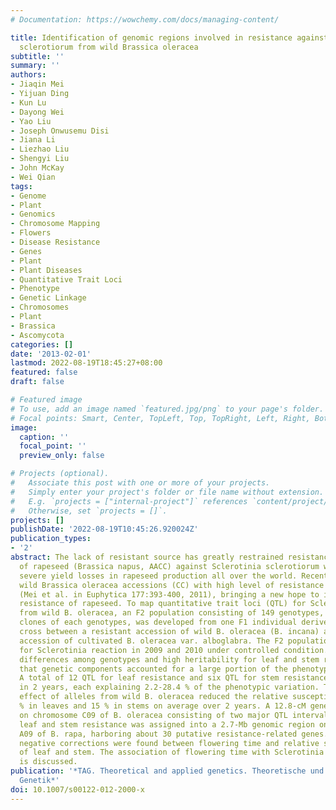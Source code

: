 ```yaml
---
# Documentation: https://wowchemy.com/docs/managing-content/

title: Identification of genomic regions involved in resistance against Sclerotinia
  sclerotiorum from wild Brassica oleracea
subtitle: ''
summary: ''
authors:
- Jiaqin Mei
- Yijuan Ding
- Kun Lu
- Dayong Wei
- Yao Liu
- Joseph Onwusemu Disi
- Jiana Li
- Liezhao Liu
- Shengyi Liu
- John McKay
- Wei Qian
tags:
- Genome
- Plant
- Genomics
- Chromosome Mapping
- Flowers
- Disease Resistance
- Genes
- Plant
- Plant Diseases
- Quantitative Trait Loci
- Phenotype
- Genetic Linkage
- Chromosomes
- Plant
- Brassica
- Ascomycota
categories: []
date: '2013-02-01'
lastmod: 2022-08-19T18:45:27+08:00
featured: false
draft: false

# Featured image
# To use, add an image named `featured.jpg/png` to your page's folder.
# Focal points: Smart, Center, TopLeft, Top, TopRight, Left, Right, BottomLeft, Bottom, BottomRight.
image:
  caption: ''
  focal_point: ''
  preview_only: false

# Projects (optional).
#   Associate this post with one or more of your projects.
#   Simply enter your project's folder or file name without extension.
#   E.g. `projects = ["internal-project"]` references `content/project/deep-learning/index.md`.
#   Otherwise, set `projects = []`.
projects: []
publishDate: '2022-08-19T10:45:26.920024Z'
publication_types:
- '2'
abstract: The lack of resistant source has greatly restrained resistance breeding
  of rapeseed (Brassica napus, AACC) against Sclerotinia sclerotiorum which causes
  severe yield losses in rapeseed production all over the world. Recently, several
  wild Brassica oleracea accessions (CC) with high level of resistance have been identified
  (Mei et al. in Euphytica 177:393-400, 2011), bringing a new hope to improve Sclerotinia
  resistance of rapeseed. To map quantitative trait loci (QTL) for Sclerotinia resistance
  from wild B. oleracea, an F2 population consisting of 149 genotypes, with several
  clones of each genotypes, was developed from one F1 individual derived from the
  cross between a resistant accession of wild B. oleracea (B. incana) and a susceptible
  accession of cultivated B. oleracea var. alboglabra. The F2 population was evaluated
  for Sclerotinia reaction in 2009 and 2010 under controlled condition. Significant
  differences among genotypes and high heritability for leaf and stem reaction indicated
  that genetic components accounted for a large portion of the phenotypic variance.
  A total of 12 QTL for leaf resistance and six QTL for stem resistance were identified
  in 2 years, each explaining 2.2-28.4 % of the phenotypic variation. The combined
  effect of alleles from wild B. oleracea reduced the relative susceptibility by 22.5
  % in leaves and 15 % in stems on average over 2 years. A 12.8-cM genetic region
  on chromosome C09 of B. oleracea consisting of two major QTL intervals for both
  leaf and stem resistance was assigned into a 2.7-Mb genomic region on chromosome
  A09 of B. rapa, harboring about 30 putative resistance-related genes. Significant
  negative corrections were found between flowering time and relative susceptibility
  of leaf and stem. The association of flowering time with Sclerotinia resistance
  is discussed.
publication: '*TAG. Theoretical and applied genetics. Theoretische und angewandte
  Genetik*'
doi: 10.1007/s00122-012-2000-x
---
```

